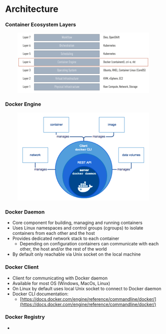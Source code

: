 # Architecture

### Container Ecosystem Layers

<figure><img src="../../../.gitbook/assets/Screenshot 2023-05-24 at 18.03.08.png" alt=""><figcaption></figcaption></figure>

### Docker Engine

<div align="left">

<figure><img src="../../../.gitbook/assets/Screenshot 2023-05-24 at 18.03.43.png" alt=""><figcaption></figcaption></figure>

</div>

### Docker Daemon

* Core component for building, managing and running containers
* Uses Linux namespaces and control groups (cgroups) to isolate containers from each other and the host
* Provides dedicated network stack to each container
  * Depending on configuration containers can communicate with each other, the host and/or the rest of the world
* By default only reachable via Unix socket on the local machine

### Docker Client

* Client for communicating with Docker daemon
* Available for most OS (Windows, MacOs, Linux)
* On Linux by default uses local Unix socket to connect to Docker daemon
* Docker CLI documentation:
  * [https://docs.docker.com/engine/reference/commandline/docker/](https://docs.docker.com/engine/reference/commandline/docker/)

### Docker Registry

*
